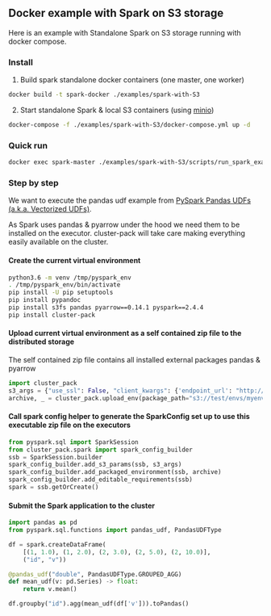 ## Docker example with Spark on S3 storage

Here is an example with Standalone Spark on S3 storage running with docker compose.

### Install

1) Build spark standalone docker containers (one master, one worker)

```bash
docker build -t spark-docker ./examples/spark-with-S3
```

2) Start standalone Spark & local S3 containers (using [minio](https://min.io/))

```bash
docker-compose -f ./examples/spark-with-S3/docker-compose.yml up -d
```

### Quick run

```bash
docker exec spark-master ./examples/spark-with-S3/scripts/run_spark_example.sh
```

### Step by step

We want to execute the pandas udf example from [PySpark Pandas UDFs (a.k.a. Vectorized UDFs)](https://spark.apache.org/docs/2.4.4/sql-pyspark-pandas-with-arrow.html#grouped-map).

As Spark uses pandas & pyarrow under the hood we need them to be installed on the executor. cluster-pack will take care making everything easily available on the cluster.

#### Create the current virtual environment

```bash
python3.6 -m venv /tmp/pyspark_env
. /tmp/pyspark_env/bin/activate
pip install -U pip setuptools
pip install pypandoc
pip install s3fs pandas pyarrow==0.14.1 pyspark==2.4.4
pip install cluster-pack
```

#### Upload current virtual environment as a self contained zip file to the distributed storage 

The self contained zip file contains all installed external packages pandas & pyarrow
```python
import cluster_pack
s3_args = {"use_ssl": False, "client_kwargs": {'endpoint_url': "http://s3:9000"}}
archive, _ = cluster_pack.upload_env(package_path="s3://test/envs/myenv.pex", fs_args=s3_args)
```

#### Call spark config helper to generate the SparkConfig set up to use this executable zip file on the executors

```python
from pyspark.sql import SparkSession
from cluster_pack.spark import spark_config_builder
ssb = SparkSession.builder
spark_config_builder.add_s3_params(ssb, s3_args)
spark_config_builder.add_packaged_environment(ssb, archive)
spark_config_builder.add_editable_requirements(ssb)
spark = ssb.getOrCreate()
```

#### Submit the Spark application to the cluster

```python
import pandas as pd
from pyspark.sql.functions import pandas_udf, PandasUDFType

df = spark.createDataFrame(
    [(1, 1.0), (1, 2.0), (2, 3.0), (2, 5.0), (2, 10.0)],
    ("id", "v"))

@pandas_udf("double", PandasUDFType.GROUPED_AGG)
def mean_udf(v: pd.Series) -> float:
    return v.mean()

df.groupby("id").agg(mean_udf(df['v'])).toPandas()
```

 